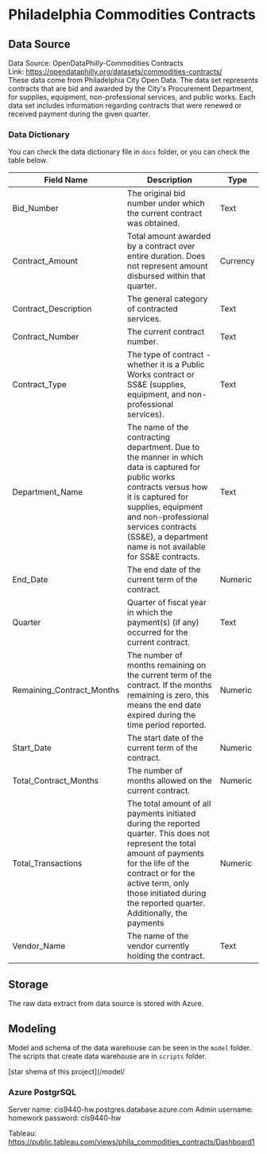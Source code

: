 # Philadelphia Commodities Contracts

## Data Source

Data Source: OpenDataPhilly-Commodities Contracts <br/>
Link: https://opendataphilly.org/datasets/commodities-contracts/ </br>
These data come from Philadelphia City Open Data. The data set represents contracts that are bid and awarded by the City's Procurement Department, for supplies, equipment, non-professional services, and public works. Each data set includes information regarding contracts that were renewed or received payment during the given quarter.

### Data Dictionary

You can check the data dictionary file in `docs` folder, or you can check the table below. <br/>

| Field Name | Description | Type |
|------|------|------|
| Bid_Number|The original bid number under which the current contract was obtained.|Text|
|Contract_Amount|Total amount awarded by a contract over entire duration. Does not represent amount disbursed within that quarter.|Currency|
|Contract_Description|The general category of contracted services.|Text|
|Contract_Number|The current contract number.|Text|
|Contract_Type|The type of contract - whether it is a Public Works contract or SS&E (supplies, equipment, and non-professional services).|Text|
|Department_Name|The name of the contracting department. Due to the manner in which data is captured for public works contracts versus how it is captured for supplies, equipment and non-professional services contracts (SS&E), a department name is not available for SS&E contracts.|Text|
|End_Date|The end date of the current term of the contract.|Numeric|
|Quarter|Quarter of fiscal year in which the payment(s) (if any) occurred for the current contract.|Text|
|Remaining_Contract_Months|The number of months remaining on the current term of the contract. If the months remaining is zero, this means the end date expired during the time period reported.|Numeric|
|Start_Date|The start date of the current term of the contract.|Numeric|
|Total_Contract_Months|The number of months allowed on the current contract.|Numeric|
|Total_Transactions|The total amount of all payments initiated during the reported quarter. This does not represent the total amount of payments for the life of the contract or for the active term, only those initiated during the reported quarter. Additionally, the payments|Numeric|
|Vendor_Name|The name of the vendor currently holding the contract.|Text|

## Storage

The raw data extract from data source is stored with Azure.

## Modeling

Model and schema of the data warehouse can be seen in the `model` folder. The scripts that create data warehouse are in `scripts` folder. <br/>

[star shema of this project](/model/

### Azure PostgrSQL

Server name: cis9440-hw.postgres.database.azure.com
Admin username: homework
password: cis9440-hw

Tableau: https://public.tableau.com/views/phila_commodities_contracts/Dashboard1
